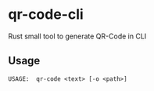 # qr-code-cli
Rust small tool to generate QR-Code in CLI

## Usage

    USAGE:  qr-code <text> [-o <path>]